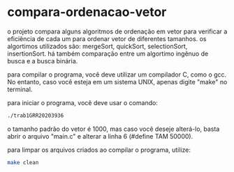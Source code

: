 # compara-ordenacao-vetor

o projeto compara alguns algoritmos de ordenação em vetor para verificar a eficiẽncia de cada um para ordenar vetor de diferentes tamanhos. os algortimos utilizados são: mergeSort, quickSort, selectionSort, insertionSort. 
há também comparação entre um algortimo ingênuo de busca e a busca binária.

para compilar o programa, você deve utilizar um compilador C, como o gcc. No entanto, caso você esteja em um sistema UNIX, apenas digite "make" no terminal.

para iniciar o programa, você deve usar o comando:
``` bash
./trab1GRR20203936
```
o tamanho padrão do vetor é 1000, mas caso você deseje alterá-lo, basta abrir o arquivo "main.c" e alterar a linha 6 (#define TAM 50000).

para limpar os arquivos criados ao compilar o programa, utilize:

``` bash
make clean
```
